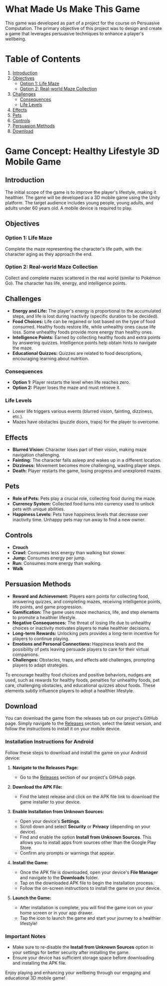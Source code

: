 # What Made Us Make This Game

This game was developed as part of a project for the course on Persuasive Computation. The primary objective of this project was to design and create a game that leverages persuasive techniques to enhance a player's wellbeing.

# Table of Contents
1. [Introduction](#introduction)
2. [Objectives](#objectives)
   - [Option 1: Life Maze](#option-1-life-maze)
   - [Option 2: Real-world Maze Collection](#option-2-real-world-maze-collection)
3. [Challenges](#challenges)
   - [Consequences](#consequences)
   - [Life Levels](#life-levels)
4. [Effects](#effects)
5. [Pets](#pets)
6. [Controls](#controls)
7. [Persuasion Methods](#persuasion-methods)
8. [Download](#download)

# Game Concept: Healthy Lifestyle 3D Mobile Game

## Introduction

The initial scope of the game is to improve the player's lifestyle, making it healthier. The game will be developed as a 3D mobile game using the Unity platform. The target audience includes young people, young adults, and adults under 60 years old. A mobile device is required to play.

## Objectives

### Option 1: Life Maze
Complete the maze representing the character's life path, with the character aging as they approach the end.

### Option 2: Real-world Maze Collection
Collect and complete mazes scattered in the real world (similar to Pokémon Go). The character has life, energy, and intelligence points.

## Challenges

- **Energy and Life:** The player's energy is proportional to the accumulated steps, and life is lost during inactivity (specific duration to be decided).
- **Food Choices:** Life can be regained or lost based on the type of food consumed. Healthy foods restore life, while unhealthy ones cause life loss. Some unhealthy foods provide more energy than healthy ones.
- **Intelligence Points:** Earned by collecting healthy foods and extra points by answering quizzes. Intelligence points help obtain hints to navigate the maze.
- **Educational Quizzes:** Quizzes are related to food descriptions, encouraging learning about nutrition.

### Consequences

- **Option 1:** Player restarts the level when life reaches zero.
- **Option 2:** Player loses the maze and must retrieve it.

### Life Levels

- Lower life triggers various events (blurred vision, fainting, dizziness, etc.).
- Mazes have obstacles (puzzle doors, traps) for the player to overcome.

## Effects

- **Blurred Vision:** Character loses part of their vision, making maze navigation challenging.
- **Fainting:** The character falls asleep and wakes up in a different location.
- **Dizziness:** Movement becomes more challenging, wasting player steps.
- **Death:** Player restarts the game, losing progress and unexplored mazes.

## Pets

- **Role of Pets:** Pets play a crucial role, collecting food during the maze.
- **Currency System:** Collected food turns into currency used to unlock pets with unique abilities.
- **Happiness Levels:** Pets have happiness levels that decrease over inactivity time. Unhappy pets may run away to find a new owner.

## Controls

- **Crouch**
- **Crawl:** Consumes less energy than walking but slower.
- **Jump:** Consumes energy per jump.
- **Run:** Consumes more energy than walking.
- **Walk**

## Persuasion Methods

- **Reward and Achievement:** Players earn points for collecting food, answering quizzes, and completing mazes, receiving intelligence points, life points, and game progression.
- **Gamification:** The game uses maze mechanics, life, and step elements to promote a healthier lifestyle.
- **Negative Consequences:** The threat of losing life due to unhealthy choices or inactivity motivates players to make healthier decisions.
- **Long-term Rewards:** Unlocking pets provides a long-term incentive for players to continue playing.
- **Emotions and Personal Connections:** Happiness levels and the possibility of pets leaving persuade players to care for their virtual companions.
- **Challenges:** Obstacles, traps, and effects add challenges, prompting players to adapt strategies.

To encourage healthy food choices and positive behaviors, nudges are used, such as rewards for healthy foods, penalties for unhealthy foods, pet care, challenging obstacles, and educational quizzes about foods. These elements subtly influence players to adopt a healthier lifestyle.

## Download

You can download the game from the releases tab on our project's GitHub page. Simply navigate to the [Releases](https://github.com/jpedro85/NomeDoJogo/releases) section, select the latest version, and follow the instructions to install it on your mobile device.

### Installation Instructions for Android

Follow these steps to download and install the game on your Android device:

1. **Navigate to the Releases Page:**
   - Go to the [Releases](https://github.com/jpedro85/NomeDoJogo/releases) section of our project's GitHub page.

2. **Download the APK File:**
   - Find the latest release and click on the APK file link to download the game installer to your device.

3. **Enable Installation from Unknown Sources:**
   - Open your device's **Settings**.
   - Scroll down and select **Security** or **Privacy** (depending on your device).
   - Find and enable the option **Install from Unknown Sources**. This allows you to install apps from sources other than the Google Play Store.
   - Confirm any prompts or warnings that appear.

4. **Install the Game:**
   - Once the APK file is downloaded, open your device's **File Manager** and navigate to the **Downloads** folder.
   - Tap on the downloaded APK file to begin the installation process.
   - Follow the on-screen instructions to install the game on your device.

5. **Launch the Game:**
   - After installation is complete, you will find the game icon on your home screen or in your app drawer.
   - Tap the icon to launch the game and start your journey to a healthier lifestyle!

### Important Notes
- Make sure to re-disable the **Install from Unknown Sources** option in your settings for better security after installing the game.
- Ensure your device has sufficient storage space before downloading and installing the APK file.

Enjoy playing and enhancing your wellbeing through our engaging and educational 3D mobile game!
